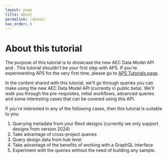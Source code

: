 ```yaml
---
layout: page
title: About
permalink: /about/
nav_order: 6
---
```


# About this tutorial

The purpose of this tutorial is to showcase the new AEC Data Model API and . This tutorial shouldn't be your first step with APS. If you're experimenting APS for the very first time, please go to [APS Tutorials page](http://aps.autodesk.com/tutorials).

In the content shared with this tutorial, we'll go through queries you can make using the new AEC Data Model API (currently in public beta).
We'll walk you through the pre-requisites, initial workflows, advanced queries and some interesting cases that can be covered using this API.

If you're interested in any of the following cases, then this tutorial is suitable to you:

1. Querying metadata from your Revit designs (currently we only support designs from version 2024)
2. Take advantage of cross-project queries
3. Query design data from hub level
4. Take advantage of the benefits of working with a GraphQL interface
5. Experiment with the queries without the need of building any sample.
